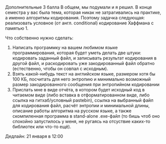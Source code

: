 Дополнительные 3 балла
В общем, мы подумали и я решил. В конце семестра у вас была тема, которая никак не затрагивались на практике, а именно алгоритмы кодирования. Поэтому задачка следующая: реализовать условное (от англ. conditional) кодирование Хаффмана с памятью 1.  

Что собственно нужно сделать:
1) Написать программку на вашем любимом языке программирования, которая будет уметь делать две штуки: кодировать заданный файл, и записывать результат кодирования в другой файл, и раскодировать уже закодированный файл обратно (естественно, чтобы он совпал с исходным).
2) Взять какой-нибудь текст на английском языке, размером хотя бы 100 КБ, посчитать для него энтропию и минимально возможный размер закодированного сообщения при энтропийном кодировании
3) Прислать мне в виде отчёта, в котором будет исходный код в читаемом виде (либо вставка в отформатированном виде, либо ссылка на гитхаб/условный pastebin), ссылка на выбранный файл для кодирования файл, расчёт энтропии и минимальной длины, описание работы алгоритма на русском языке, а также скомпиленная программа в stand-alone .exe-файл (то бишь чтоб оно спокойно запустилось у меня, не ругаясь на отсуствие каких-то библиотек или что-то ещё).

Дедлайн: 21 января в 12:00
